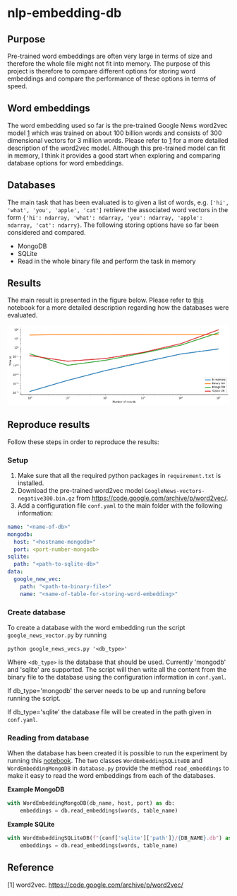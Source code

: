 # nlp-embedding-db

## Purpose
Pre-trained word embeddings are often very large in terms of size and therefore the whole file
might not fit into memory. The purpose of this project is therefore to compare different options for storing word
embeddings and compare the performance of these options in terms of speed.

## Word embeddings
The word embedding used so far is the pre-trained Google News word2vec model [1](https://code.google.com/archive/p/word2vec/) which was trained on about 100 billion
words and consists of 300 dimensional vectors for 3 million words. Please refer to [1](https://code.google.com/archive/p/word2vec/) for a more detailed description
of the word2vec model. Although this pre-trained model can fit in memory, I think it provides a good start when
exploring and comparing database options for word embeddings.

## Databases
The main task that has been evaluated is to given a list of words, e.g. 
`['hi', 'what', 'you', 'apple', 'cat']` retrieve the associated word vectors in the form
`{'hi': ndarray, 'what': ndarray, 'you': ndarray, 'apple': ndarray, 'cat': ndarry}`. The following storing 
options have so far been considered and compared. 

* MongoDB
* SQLite
* Read in the whole binary file and perform the task in memory

## Results
The main result is presented in the figure below. Please refer to [this](./performance_comparison.ipynb) notebook for a more detailed description regarding 
how the databases were evaluated.

![alt text](./img/comparison_speed.png)

## Reproduce results
Follow these steps in order to reproduce the results:

### Setup
1. Make sure that all the required python packages in `requirement.txt` is installed.
2. Download the pre-trained word2vec model `GoogleNews-vectors-negative300.bin.gz`
   from https://code.google.com/archive/p/word2vec/.
3. Add a configuration file `conf.yaml` to the main folder with the following information:
```yaml
name: "<name-of-db>"
mongodb:
  host: "<hostname-mongodb>"
  port: <port-number-mongodb>
sqlite:
  path: "<path-to-sqlite-db>"
data:
  google_new_vec:
    path: "<path-to-binary-file>"
    name: "<name-of-table-for-storing-word-embedding>"
```

### Create database
To create a database with the word embedding run the script `google_news_vector.py`
by running
```
python google_news_vecs.py '<db_type>'
```
Where `<db_type>` is the database that should be used. Currently 'mongodb' and 'sqlite' are supported.
The script will then write all the content from the binary file to the database using the configuration
information in `conf.yaml`.

If db_type='mongodb' the server needs to be up and running before
running the script.

If db_type='sqlite' the database file will be created in the path given in `conf.yaml`.

### Reading from database
When the database has been created it is possible to run the experiment by running this
[notebook](./performance_comparison.ipynb). The two classes `WordEmbeddingSQLiteDB` and `WordEmbeddingMongoDB`
in `database.py` provide the method `read_embeddings` to make it easy to read the word embeddings
from each of the databases.

__Example MongoDB__
```python
with WordEmbeddingMongoDB(db_name, host, port) as db:
    embeddings = db.read_embeddings(words, table_name)
```

__Example SQLite__
```python
with WordEmbeddingSQLiteDB(f"{conf['sqlite']['path']}/{DB_NAME}.db") as db:
    embeddings = db.read_embeddings(words, table_name)
```

## Reference
[1] word2vec. https://code.google.com/archive/p/word2vec/

